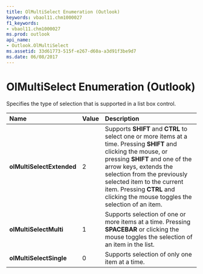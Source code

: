 ```yaml
---
title: OlMultiSelect Enumeration (Outlook)
keywords: vbaol11.chm1000027
f1_keywords:
- vbaol11.chm1000027
ms.prod: outlook
api_name:
- Outlook.OlMultiSelect
ms.assetid: 33d61773-515f-e267-d60a-a3d91f3be9d7
ms.date: 06/08/2017
---
```



# OlMultiSelect Enumeration (Outlook)

Specifies the type of selection that is supported in a list box control.



|**Name**|**Value**|**Description**|
|:-----|:-----|:-----|
| **olMultiSelectExtended**|2|Supports  **SHIFT** and **CTRL** to select one or more items at a time. Pressing **SHIFT** and clicking the mouse, or pressing **SHIFT** and one of the arrow keys, extends the selection from the previously selected item to the current item. Pressing **CTRL** and clicking the mouse toggles the selection of an item.|
| **olMultiSelectMulti**|1|Supports selection of one or more items at a time. Pressing  **SPACEBAR** or clicking the mouse toggles the selection of an item in the list.|
| **olMultiSelectSingle**|0|Supports selection of only one item at a time.|

